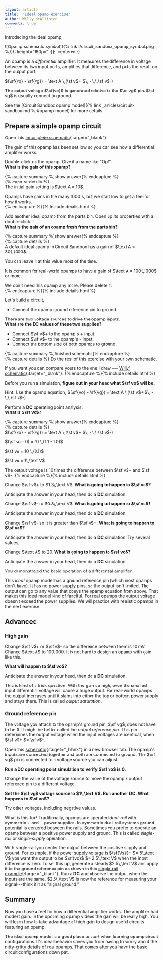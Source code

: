 ```yaml
---
layout: article
title:  "Ideal opamp exercise"
author: Willy McAllister
comments: true
---
```


Introducing the ideal opamp, 

![Opamp schematic symbol]({% link i/circuit_sandbox_opamp_symbol.png %}){: height="160px" :}{: .centered :}

An opamp is a *differential* amplifier. It measures the difference in voltage between its two input ports, amplifies that difference, and puts the result on the output port.

$(\sf{vo} - \sf{vg}) = \text A \,(\sf v$+ $\, - \,\,\sf v$-$)$

The output voltage $\sf{vo}$ is generated relative to the $\sf vg$ pin. $\sf vg$ is usually connect to ground.

See the [Circuit Sandbox opamp model]({% link _articles/circuit-sandbox.md %}#opamp-model) for more details.  

## Prepare a simple opamp circuit

Open this [incomplete schematic](https://spinningnumbers.org/circuit-sandbox/index.html?value=%5B%5B%22s%22%2C%5B240%2C72%2C0%5D%2C%7B%22color%22%3A%22cyan%22%2C%22offset%22%3A%220%22%2C%22_json_%22%3A0%7D%2C%5B%228%22%5D%5D%2C%5B%22w%22%2C%5B248%2C96%2C232%2C96%5D%5D%2C%5B%22v%22%2C%5B56%2C104%2C0%5D%2C%7B%22name%22%3A%22v%2B%22%2C%22value%22%3A%22dc(1.1)%22%2C%22_json_%22%3A2%7D%2C%5B%227%22%2C%226%22%5D%5D%2C%5B%22L%22%2C%5B248%2C96%2C0%5D%2C%7B%22label%22%3A%22vo%22%2C%22_json_%22%3A3%7D%2C%5B%22vo%22%5D%5D%2C%5B%22o%22%2C%5B184%2C88%2C0%5D%2C%7B%22name%22%3A%22%22%2C%22A%22%3A%2210%22%2C%22_json_%22%3A4%7D%2C%5B%225%22%2C%224%22%2C%22vo%22%2C%223%22%5D%5D%2C%5B%22v%22%2C%5B144%2C104%2C0%5D%2C%7B%22name%22%3A%22v-%22%2C%22value%22%3A%22dc(1)%22%2C%22_json_%22%3A5%7D%2C%5B%222%22%2C%221%22%5D%5D%2C%5B%22view%22%2C-8.34%2C14.292%2C2.44140625%2C%2250%22%2C%2210%22%2C%221G%22%2Cnull%2C%22100%22%2C%220.0099%22%2C%221000%22%5D%5D ){:target="_blank"}.

The gain of this opamp has been set low so you can see how a differential amplifier works.

Double-click on the opamp. Give it a name like "Op1".   
**What is the gain of this opamp?**

{% capture summary %}show answer{% endcapture %}  
{% capture details %}  
The initial gain setting is $\text A = 10$.

Opamps have gains in the many $1000$'s, but we start low to get a feel for how it works.  
{% endcapture %}{% include details.html %}

Add another ideal opamp from the parts bin. Open up its properties with a double-click.  
**What is the gain of an opamp fresh from the parts bin?**

{% capture summary %}show answer{% endcapture %}  
{% capture details %}  
A default ideal opamp in Circuit Sandbox has a gain of $\text A = 30{,}000$.

You can leave it at this value most of the time. 

It is common for real-world opamps to have a gain of $\text A = 100{,}000$ or more.

We don't need this opamp any more. Please delete it.  
{% endcapture %}{% include details.html %}

Let's build a circuit,

* Connect the opamp ground reference pin to ground.

There are two voltage sources to drive the opamp inputs.  
**What are the DC values of these two supplies?**

* Connect $\sf v$+ to the opamp's + input. 
* Connect $\sf v$- to the opamp's - input.
* Connect the bottom side of both opamps to ground.

{% capture summary %}finished schematic{% endcapture %}  
{% capture details %}
Do the rest of this exercise with your own schematic. 

If you want you can compare yours to the one I drew --- [Willy' schematic](https://spinningnumbers.org/circuit-sandbox/index.html?value=%5B%5B%22w%22%2C%5B208%2C152%2C208%2C104%5D%5D%2C%5B%22w%22%2C%5B208%2C152%2C144%2C152%5D%5D%2C%5B%22w%22%2C%5B56%2C152%2C144%2C152%5D%5D%2C%5B%22w%22%2C%5B144%2C104%2C184%2C104%5D%5D%2C%5B%22w%22%2C%5B56%2C88%2C184%2C88%5D%5D%2C%5B%22w%22%2C%5B56%2C104%2C56%2C88%5D%5D%2C%5B%22w%22%2C%5B248%2C96%2C232%2C96%5D%5D%2C%5B%22g%22%2C%5B208%2C152%2C0%5D%2C%7B%22_json_%22%3A7%7D%2C%5B%220%22%5D%5D%2C%5B%22v%22%2C%5B56%2C104%2C0%5D%2C%7B%22name%22%3A%22v%2B%22%2C%22value%22%3A%22dc(1.1)%22%2C%22_json_%22%3A8%7D%2C%5B%222%22%2C%220%22%5D%5D%2C%5B%22L%22%2C%5B248%2C96%2C0%5D%2C%7B%22label%22%3A%22vo%22%2C%22_json_%22%3A9%7D%2C%5B%22vo%22%5D%5D%2C%5B%22o%22%2C%5B184%2C88%2C0%5D%2C%7B%22name%22%3A%22%22%2C%22A%22%3A%2210%22%2C%22_json_%22%3A10%7D%2C%5B%222%22%2C%221%22%2C%22vo%22%2C%220%22%5D%5D%2C%5B%22v%22%2C%5B144%2C104%2C0%5D%2C%7B%22name%22%3A%22v-%22%2C%22value%22%3A%22dc(1)%22%2C%22_json_%22%3A11%7D%2C%5B%221%22%2C%220%22%5D%5D%2C%5B%22view%22%2C-9.840000000000003%2C28.792%2C2.44140625%2C%2250%22%2C%2210%22%2C%221G%22%2Cnull%2C%22100%22%2C%220.0099%22%2C%221000%22%5D%5D ){:target="_blank"}.
{% endcapture %}{% include details.html %}

Before you run a simulation, **figure out in your head what $\sf vo$ will be.**

Hint: Use the opamp equation, $(\sf{vo} - \sf{vg}) = \text A \,(\sf v$+ $\, - \,\,\sf v$-$)$

Perform a **DC** operating point analysis.  
**What is $\sf vo$?**

{% capture summary %}show answer{% endcapture %}  
{% capture details %}  
$(\sf{vo} - \sf{vg}) = \text A \,(\sf v$+ $\, - \,\,\sf v$-$)$

$(\sf vo - 0) = 10 \,(1.1 - 1.0)$

$\sf vo = 10 \,(0.1)$

$\sf vo = 1\,\text V$

The output voltage is $10$ times the difference between $\sf v$+ and $\sf v$-.
{% endcapture %}{% include details.html %}

Change $\sf v$+ to $1.3\,\text V$. **What is going to happen to $\sf vo$?**

Anticipate the answer in your head, then do a **DC** simulation.

Change $\sf v$- to $0.8\,\text V$. **What is going to happen to $\sf vo$?**

Anticipate the answer in your head, then do a **DC** simulation.

Change $\sf v$- so it is greater than $\sf v$+. **What is going to happen to $\sf vo$?**

Anticipate the answer in your head, then do a **DC** simulation. Try several values.

Change $\text A$ to $20$. **What is going to happen to $\sf vo$?**

Anticipate the answer in your head, then do a **DC** simulation.

You demonstrated the basic operation of a differential amplifier.

This *ideal* opamp model has a ground reference pin (which most opamps don't have). It has no power supply pins, so the output isn't limited. The output can go to any value that obeys the opamp equation from above. That makes this ideal model kind of fanciful. For real opamps the output voltage doesn't exceed the power supplies. We will practice with realistic opamps in the next exercise.

## Advanced

### High gain

Change $\sf v$+ or $\sf v$- so the difference between them is $10\,\text{mV}$.  
Change $\text A$ to $100{,}000$. It is not hard to design an opamp with gain like this.  

**What will happen to $\sf vo$?**

Anticipate the answer in your head, then do a **DC** simulation.

This is kind of a trick question. With the gain so high, even the smallest input differential voltage will cause a huge output. For real-world opamps the output increases until it slams into either the top or bottom power supply and stays there. This is called *output saturation*.

### Ground reference pin

The voltage you attach to the opamp's ground pin, $\sf vg$, does not have to be $0$. It might be better called the *output reference pin*. This pin determines the output voltage when the input voltages are identical, when $\sf v$+ $= \sf v$-.

Open this [schematic](https://spinningnumbers.org/circuit-sandbox/index.html?value=%5B%5B%22w%22%2C%5B184%2C88%2C184%2C104%5D%5D%2C%5B%22g%22%2C%5B184%2C104%2C0%5D%2C%7B%22_json_%22%3A1%7D%2C%5B%220%22%5D%5D%2C%5B%22w%22%2C%5B232%2C96%2C256%2C96%5D%5D%2C%5B%22w%22%2C%5B208%2C120%2C208%2C104%5D%5D%2C%5B%22w%22%2C%5B208%2C176%2C208%2C168%5D%5D%2C%5B%22v%22%2C%5B208%2C120%2C0%5D%2C%7B%22name%22%3A%22vg%22%2C%22value%22%3A%22dc(0)%22%2C%22_json_%22%3A5%7D%2C%5B%221%22%2C%220%22%5D%5D%2C%5B%22g%22%2C%5B208%2C176%2C0%5D%2C%7B%22_json_%22%3A6%7D%2C%5B%220%22%5D%5D%2C%5B%22L%22%2C%5B256%2C96%2C0%5D%2C%7B%22label%22%3A%22vo%22%2C%22_json_%22%3A7%7D%2C%5B%22vo%22%5D%5D%2C%5B%22o%22%2C%5B184%2C88%2C0%5D%2C%7B%22name%22%3A%22%22%2C%22A%22%3A%2210%22%2C%22_json_%22%3A8%7D%2C%5B%220%22%2C%220%22%2C%22vo%22%2C%221%22%5D%5D%2C%5B%22view%22%2C93.928%2C59.6336%2C3.0517578125%2C%2250%22%2C%2210%22%2C%221G%22%2Cnull%2C%22100%22%2C%220.0099%22%2C%221000%22%5D%5D ){:target="_blank"} in a new browser tab. The opamp's inputs are connected together and both are connected to ground. The $\sf vg$ pin is connected to a voltage source you can adjust.

**Run a DC operating point simulation to verify $\sf vo$ is $0$.**

Change the value of the voltage source to move the opamp's output reference pin to a different voltage.

**Set the $\sf vg$ voltage source to $1\,\text V$. Run another DC. What happens to $\sf vo$?**

Try other voltages, including negative values.

What is this for? Traditionally, opamps are operated *dual-rail* with symmetric $+$ and $-$ power supplies. In symmetric dual-rail systems ground potential is centered between the rails. Sometimes you prefer to operate an opamp between a positive power supply and ground. This is called *single-rail* or *single-supply* operation. 

With single-rail you center the output between the positive supply and ground. For example, if the power supply voltage is $\sf{Vs}$+ $= 5\,\text V$ you want the output to be $\sf{vo}$ $= 2.5\,\text V$ when the input difference is zero. To set this up, generate a steady $2.5\,\text V$ and apply it to the ground reference pin as shown in this [single-rail example](https://spinningnumbers.org/circuit-sandbox/index.html?value=%5B%5B%22w%22%2C%5B208%2C104%2C208%2C128%5D%5D%2C%5B%22w%22%2C%5B384%2C104%2C384%2C80%5D%5D%2C%5B%22g%22%2C%5B384%2C152%2C0%5D%2C%7B%22_json_%22%3A2%7D%2C%5B%220%22%5D%5D%2C%5B%22v%22%2C%5B384%2C104%2C4%5D%2C%7B%22name%22%3A%22Vs%2B%22%2C%22value%22%3A%22dc(5)%22%2C%22_json_%22%3A3%7D%2C%5B%222%22%2C%220%22%5D%5D%2C%5B%22r%22%2C%5B312%2C128%2C0%5D%2C%7B%22name%22%3A%22R2%22%2C%22r%22%3A%2220k%22%2C%22_json_%22%3A4%7D%2C%5B%221%22%2C%220%22%5D%5D%2C%5B%22r%22%2C%5B312%2C80%2C0%5D%2C%7B%22name%22%3A%22R1%22%2C%22r%22%3A%2220k%22%2C%22_json_%22%3A5%7D%2C%5B%222%22%2C%221%22%5D%5D%2C%5B%22w%22%2C%5B184%2C88%2C184%2C104%5D%5D%2C%5B%22g%22%2C%5B184%2C104%2C0%5D%2C%7B%22_json_%22%3A7%7D%2C%5B%220%22%5D%5D%2C%5B%22g%22%2C%5B312%2C176%2C0%5D%2C%7B%22_json_%22%3A8%7D%2C%5B%220%22%5D%5D%2C%5B%22L%22%2C%5B232%2C96%2C0%5D%2C%7B%22label%22%3A%22vo%22%2C%22_json_%22%3A9%7D%2C%5B%22vo%22%5D%5D%2C%5B%22o%22%2C%5B184%2C88%2C0%5D%2C%7B%22name%22%3A%22%22%2C%22A%22%3A%2210%22%2C%22_json_%22%3A10%7D%2C%5B%220%22%2C%220%22%2C%22vo%22%2C%221%22%5D%5D%2C%5B%22w%22%2C%5B312%2C80%2C384%2C80%5D%5D%2C%5B%22w%22%2C%5B208%2C128%2C312%2C128%5D%5D%2C%5B%22view%22%2C155.928%2C58.6336%2C3.0517578125%2C%2250%22%2C%2210%22%2C%221G%22%2Cnull%2C%22100%22%2C%220.0099%22%2C%221000%22%5D%5D ){:target="_blank"}. Run a **DC** and observe the output when the inputs are the same. $2.5\,\text V$ is now the reference for measuring your signal---think if it as "signal ground." 

## Summary

Now you have a feel for how a differential amplifier works. The amplifier had modest gain. In the upcoming opamp videos the gain will be really high. You will learn how to take advantage of high gain to design useful circuits featuring an opamp.

The ideal opamp model is a good place to start when learning opamp circuit configurations. It's ideal behavior saves you from having to worry about the nitty-gritty details of real opamps. That comes after you have the basic circuit configurations down pat.

